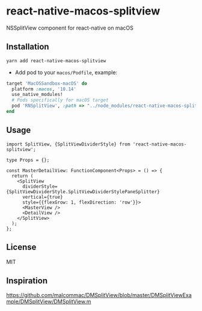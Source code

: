 # react-native-macos-splitview

NSSplitView component for react-native on macOS

## Installation

```sh
yarn add react-native-macos-splitview
```

- Add pod to your `macos/Podfile`, example:

```ruby
target 'MacOSSandbox-macOS' do
  platform :macos, '10.14'
  use_native_modules!
  # Pods specifically for macOS target
  pod 'RNSplitView', :path => "../node_modules/react-native-macos-splitview"
end
```

## Usage

```tsx
import SplitView, {SplitViewDividerStyle} from 'react-native-macos-splitview';

type Props = {};

const MasterDetailView: FunctionComponent<Props> = () => {
  return (
    <SplitView
      dividerStyle={SplitViewDividerStyle.SplitViewDividerStylePaneSplitter}
      vertical={true}
      style={{flexGrow: 1, flexDirection: 'row'}}>
      <MasterView />
      <DetailView />
    </SplitView>
  );
};
```

## License

MIT

## Inspiration

https://github.com/malcommac/DMSplitView/blob/master/DMSplitViewExample/DMSplitView/DMSplitView.m
